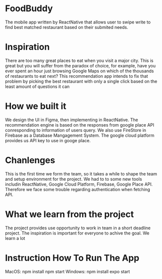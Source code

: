 # FoodBuddy
The mobile app written by ReactNative that allows user to swipe write to find best matched restaurant based on their submited needs.

# Inspiration
There are too many great places to eat when you visit a major city. This is great but you will suffer from the paradox of choice, for example, have you ever spent an hour just browsing Google Maps on which of the thousands of restaurants to eat next? This recommendation app intends to fix that problem by  picking the best restaurant with only a single click based on the least amount of questions it can

# How we built it
We design the UI in Figma, then implementing in ReactNative. The recommendation engine is based on the responses from google place API conresponding to information of users query. We also use FireStore in Firebase as a Database Mangagement System. The google cloud platform provides us API key to use in googe place. 

# Chanlenges
This is the first time we form the team, so it takes a while to shape the team and setup environment for the project.
We had to to some new tools includin ReactNative, Google Cloud Platform, Firebase, Google Place API. Therefore we face some trouble regarding authentication when fetching API.

# What we learn from the project
The project provides use opportunity to work in team in a short deadline project. The inspiration is important for everyone to achive the goal.
We learn a lot 

# Instruction How To Run The App
 
 MacOS: npm install 
        npm start
 Windows: npm install
          expo start
